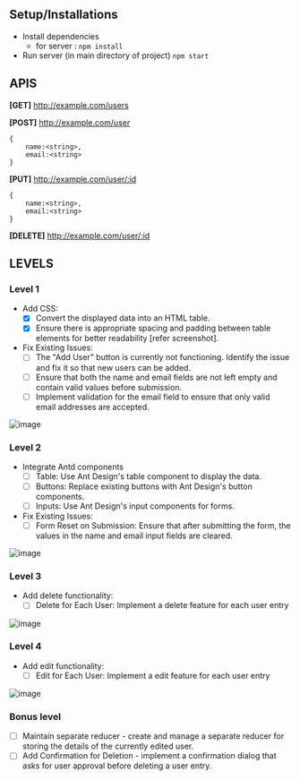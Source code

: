 ## Setup/Installations

* Install dependencies 
  * for server : ``npm install``
 * Run server (in main directory of project) ``npm start``

## APIS
**[GET]**   http://example.com/users

**[POST]**   http://example.com/user
```
{
    name:<string>,
    email:<string>
}
```
**[PUT]**   http://example.com/user/:id
```
{
    name:<string>,
    email:<string>
}
```

**[DELETE]**   http://example.com/user/:id

## LEVELS

### Level 1 
- Add CSS:
	- [x] Convert the displayed data into an HTML table.
	- [x] Ensure there is appropriate spacing and padding between table elements for better readability [refer screenshot].
- Fix Existing Issues:
	- [ ] The "Add User" button is currently not functioning. Identify the issue and fix it so that new users can be added.
	- [ ] Ensure that both the name and email fields are not left empty and contain valid values before submission.
	- [ ] Implement validation for the email field to ensure that only valid email addresses are accepted.

![image](https://github.com/impressai/frontend_task/assets/28563570/27ae4e34-0ccb-488f-9215-e95842322b97)




### Level 2
- Integrate Antd components
	- [ ] Table: Use Ant Design's table component to display the data.
	- [ ] Buttons: Replace existing buttons with Ant Design's button components.
	- [ ] Inputs: Use Ant Design's input components for forms.
- Fix Existing Issues: 
	- [ ] Form Reset on Submission: Ensure that after submitting the form, the values in the name and email input fields are cleared.

![image](https://github.com/impressai/frontend_task/assets/28563570/65eda298-0f5b-4923-bbcc-45f7caf1b758)



### Level 3
- Add delete functionality:
	- [ ] Delete for Each User: Implement a delete feature for each user entry

![image](https://github.com/impressai/frontend_task/assets/28563570/c3da4f55-6e89-47cc-bbde-35e3c20f80f6)




### Level 4
- Add edit functionality:
	- [ ] Edit for Each User: Implement a edit feature for each user entry

![image](https://github.com/impressai/frontend_task/assets/28563570/67fd80fc-c022-41b3-8f01-de11de046379)



### Bonus level
- [ ] Maintain separate reducer - create and manage a separate reducer for storing the details of the currently edited user.
- [ ] Add Confirmation for Deletion - implement a confirmation dialog that asks for user approval before deleting a user entry.
